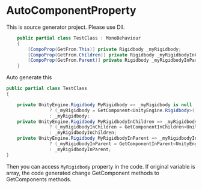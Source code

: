 # AutoComponentProperty

This is source generator project.
Please use Dll.

```csharp
    public partial class TestClass : MonoBehaviour
    {
        [CompoProp(GetFrom.This)] private Rigidbody _myRigidbody;
        [CompoProp(GetFrom.Children)] private Rigidbody _myRigidbodyInChildren;
        [CompoProp(GetFrom.Parent)] private Rigidbody _myRigidbodyInParent;
    }
```

Auto generate this

```csharp
public partial class TestClass
{

    private UnityEngine.Rigidbody MyRigidbody => _myRigidbody is null 
                ? (_myRigidbody = GetComponent<UnityEngine.Rigidbody>())
                : _myRigidbody;
    private UnityEngine.Rigidbody MyRigidbodyInChildren => _myRigidbodyInChildren is null 
                ? (_myRigidbodyInChildren = GetComponentInChildren<UnityEngine.Rigidbody>(true))
                : _myRigidbodyInChildren;
    private UnityEngine.Rigidbody MyRigidbodyInParent => _myRigidbodyInParent is null 
                ? (_myRigidbodyInParent = GetComponentInParent<UnityEngine.Rigidbody>(true))
                : _myRigidbodyInParent;
}
```

Then you can access ```MyRigidbody``` property in the code.
If original variable is array, the code generated change GetComponent methods to GetComponents methods.

